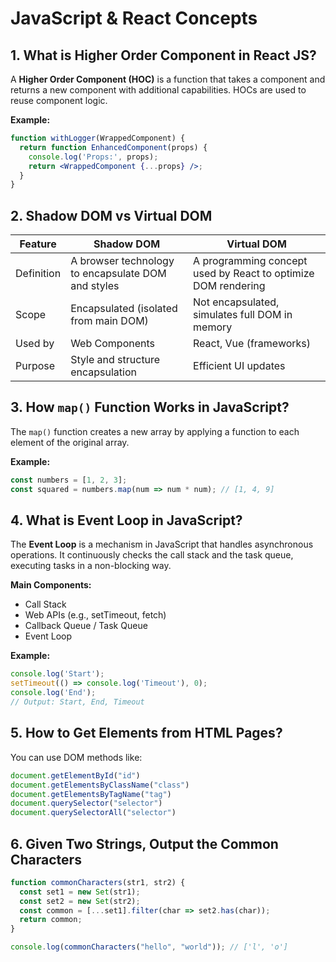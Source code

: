 # JavaScript & React Concepts

## 1. What is Higher Order Component in React JS?
A **Higher Order Component (HOC)** is a function that takes a component and returns a new component with additional capabilities. HOCs are used to reuse component logic.

**Example:**
```jsx
function withLogger(WrappedComponent) {
  return function EnhancedComponent(props) {
    console.log('Props:', props);
    return <WrappedComponent {...props} />;
  }
}
```

## 2. Shadow DOM vs Virtual DOM

| Feature        | Shadow DOM                        | Virtual DOM                     |
|----------------|-----------------------------------|----------------------------------|
| Definition     | A browser technology to encapsulate DOM and styles | A programming concept used by React to optimize DOM rendering |
| Scope          | Encapsulated (isolated from main DOM) | Not encapsulated, simulates full DOM in memory |
| Used by        | Web Components                    | React, Vue (frameworks)         |
| Purpose        | Style and structure encapsulation | Efficient UI updates            |

## 3. How `map()` Function Works in JavaScript?
The `map()` function creates a new array by applying a function to each element of the original array.

**Example:**
```javascript
const numbers = [1, 2, 3];
const squared = numbers.map(num => num * num); // [1, 4, 9]
```

## 4. What is Event Loop in JavaScript?
The **Event Loop** is a mechanism in JavaScript that handles asynchronous operations. It continuously checks the call stack and the task queue, executing tasks in a non-blocking way.

**Main Components:**
- Call Stack
- Web APIs (e.g., setTimeout, fetch)
- Callback Queue / Task Queue
- Event Loop

**Example:**
```javascript
console.log('Start');
setTimeout(() => console.log('Timeout'), 0);
console.log('End');
// Output: Start, End, Timeout
```

## 5. How to Get Elements from HTML Pages?
You can use DOM methods like:
```javascript
document.getElementById("id")
document.getElementsByClassName("class")
document.getElementsByTagName("tag")
document.querySelector("selector")
document.querySelectorAll("selector")
```

## 6. Given Two Strings, Output the Common Characters
```javascript
function commonCharacters(str1, str2) {
  const set1 = new Set(str1);
  const set2 = new Set(str2);
  const common = [...set1].filter(char => set2.has(char));
  return common;
}

console.log(commonCharacters("hello", "world")); // ['l', 'o']
```
